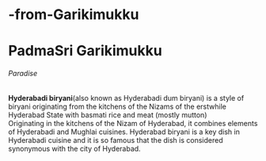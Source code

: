 # -from-Garikimukku

<h1>PadmaSri Garikimukku </h1>
<h6>Paradise</h6>
<b>Hyderabadi biryani</b>(also known as Hyderabadi dum biryani) is a style of biryani originating from the kitchens of the Nizams of the erstwhile Hyderabad State with basmati rice and meat (mostly mutton)
<br>
 Originating in the kitchens of the Nizam of Hyderabad, it combines elements of Hyderabadi and Mughlai cuisines. Hyderabad biryani is a key dish in Hyderabadi cuisine and it is so famous that the dish is considered synonymous with the city of Hyderabad.